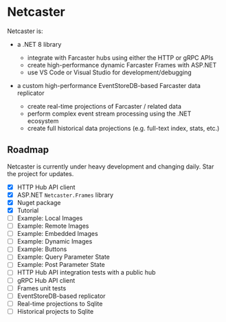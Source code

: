 # Netcaster

Netcaster is:

- a .NET 8 library
    - integrate with Farcaster hubs using either the HTTP or gRPC APIs
    - create high-performance dynamic Farcaster Frames with ASP.NET
    - use VS Code or Visual Studio for development/debugging

- a custom high-performance EventStoreDB-based Farcaster data replicator
    - create real-time projections of Farcaster / related data
    - perform complex event stream processing using the .NET ecosystem
    - create full historical data projections (e.g. full-text index, stats, etc.)

## Roadmap

Netcaster is currently under heavy development and changing daily. Star the project for updates.

- [x] HTTP Hub API client
- [x] ASP.NET `Netcaster.Frames` library
- [x] Nuget package
- [x] Tutorial
- [ ] Example: Local Images
- [ ] Example: Remote Images
- [ ] Example: Embedded Images
- [ ] Example: Dynamic Images
- [ ] Example: Buttons
- [ ] Example: Query Parameter State
- [ ] Example: Post Parameter State
- [ ] HTTP Hub API integration tests with a public hub
- [ ] gRPC Hub API client
- [ ] Frames unit tests
- [ ] EventStoreDB-based replicator
- [ ] Real-time projections to Sqlite
- [ ] Historical projects to Sqlite